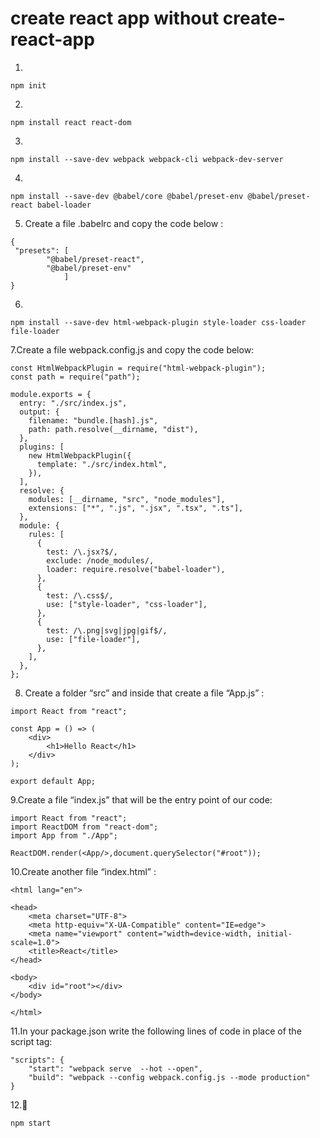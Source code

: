 # create react app without create-react-app

1.
 ``` npm init ```
 
2.
 ``` npm install react react-dom ```
 
3.
 ``` npm install --save-dev webpack webpack-cli webpack-dev-server ```
 
4.
 ``` 
 npm install --save-dev @babel/core @babel/preset-env @babel/preset-react babel-loader
 ```
 
5. Create a file .babelrc and copy the code below : 
```
{
 "presets": [
        "@babel/preset-react",
        "@babel/preset-env"
            ]
}
 ```

6.
```
npm install --save-dev html-webpack-plugin style-loader css-loader file-loader
```
7.Create a file webpack.config.js and copy the code below:
```
const HtmlWebpackPlugin = require("html-webpack-plugin");
const path = require("path");

module.exports = {
  entry: "./src/index.js",
  output: {
    filename: "bundle.[hash].js",
    path: path.resolve(__dirname, "dist"),
  },
  plugins: [
    new HtmlWebpackPlugin({
      template: "./src/index.html",
    }),
  ],
  resolve: {
    modules: [__dirname, "src", "node_modules"],
    extensions: ["*", ".js", ".jsx", ".tsx", ".ts"],
  },
  module: {
    rules: [
      {
        test: /\.jsx?$/,
        exclude: /node_modules/,
        loader: require.resolve("babel-loader"),
      },
      {
        test: /\.css$/,
        use: ["style-loader", "css-loader"],
      },
      {
        test: /\.png|svg|jpg|gif$/,
        use: ["file-loader"],
      },
    ],
  },
};
```

8. Create a folder “src” and inside that create a file “App.js” :
```
import React from "react";

const App = () => (
    <div>
        <h1>Hello React</h1>
    </div>
);

export default App;
```

9.Create a file “index.js” that will be the entry point of our code:
```
import React from "react";
import ReactDOM from "react-dom";
import App from "./App";

ReactDOM.render(<App/>,document.querySelector("#root"));
```

10.Create another file “index.html” :
```
<html lang="en">

<head>
    <meta charset="UTF-8">
    <meta http-equiv="X-UA-Compatible" content="IE=edge">
    <meta name="viewport" content="width=device-width, initial-scale=1.0">
    <title>React</title>
</head>

<body>
    <div id="root"></div>
</body>

</html>
```

11.In your package.json write the following lines of code in place of the script tag:
```
"scripts": {
    "start": "webpack serve  --hot --open",
    "build": "webpack --config webpack.config.js --mode production"
}
```

12.:tada:
```
npm start
```
